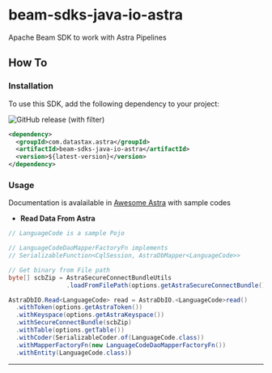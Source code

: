 # beam-sdks-java-io-astra

Apache Beam SDK to work with Astra Pipelines

## How To

### Installation

To use this SDK, add the following dependency to your project:

![GitHub release (with filter)](https://img.shields.io/github/v/release/datastax-examples/beam-sdks-java-io-astra?label=latest%20release&color=green&link=https%3A%2F%2Fgithub.com%2FDataStax-Examples%2Fbeam-sdks-java-io-astra%2Freleases)


```xml
<dependency>
  <groupId>com.datastax.astra</groupId>
  <artifactId>beam-sdks-java-io-astra</artifactId>
  <version>${latest-version}</version>
</dependency>
```

### Usage

Documentation is avalailable in [Awesome Astra](https://awesome-astra.github.io/docs/pages/tools/integration/apache-beam-google-dataflow/) with sample codes


- **Read Data From Astra**

```java
// LanguageCode is a sample Pojo

// LanguageCodeDaoMapperFactoryFn implements 
// SerializableFunction<CqlSession, AstraDbMapper<LanguageCode>>

// Get binary from File path
byte[] scbZip = AstraSecureConnectBundleUtils
                .loadFromFilePath(options.getAstraSecureConnectBundle());

AstraDbIO.Read<LanguageCode> read = AstraDbIO.<LanguageCode>read()
  .withToken(options.getAstraToken())
  .withKeyspace(options.getAstraKeyspace())
  .withSecureConnectBundle(scbZip)
  .withTable(options.getTable())
  .withCoder(SerializableCoder.of(LanguageCode.class))
  .withMapperFactoryFn(new LanguageCodeDaoMapperFactoryFn())
  .withEntity(LanguageCode.class))
```

---
